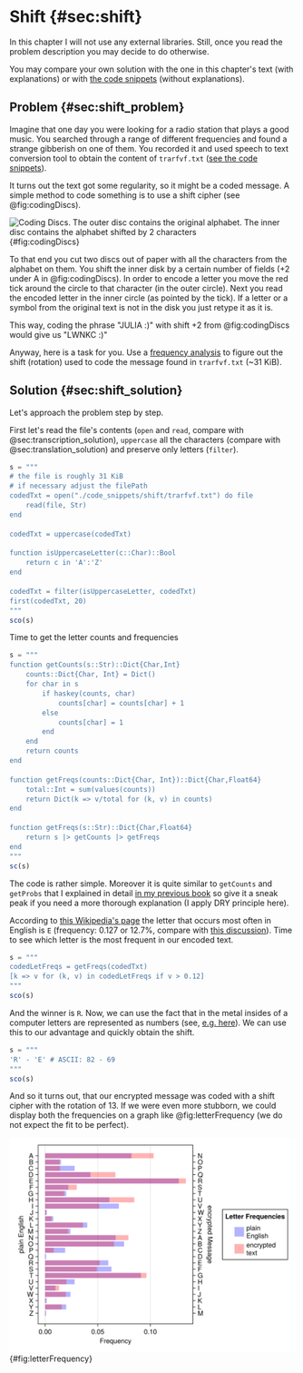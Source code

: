 # Shift {#sec:shift}

In this chapter I will not use any external libraries. Still, once you read the
problem description you may decide to do otherwise.

You may compare your own solution with the one in this chapter's text (with
explanations) or with [the code
snippets](https://github.com/b-lukaszuk/BS_wJ_eng/tree/main/code_snippets/shift)
(without explanations).

## Problem {#sec:shift_problem}

Imagine that one day you were looking for a radio station that plays a good
music. You searched through a range of different frequencies and found a strange
gibberish on one of them. You recorded it and used speech to text conversion
tool to obtain the content of `trarfvf.txt` ([see the code
snippets](https://github.com/b-lukaszuk/BS_wJ_eng/tree/main/code_snippets/shift)).

It turns out the text got some regularity, so it might be a coded message. A
simple method to code something is to use a shift cipher (see @fig:codingDiscs).

![Coding Discs. The outer disc contains the original alphabet. The inner disc
contains the alphabet shifted by 2
characters](./images/codingDiscs.png){#fig:codingDiscs}

To that end you cut two discs out of paper with all the characters from the
alphabet on them. You shift the inner disk by a certain number of fields (+2
under A in @fig:codingDiscs). In order to encode a letter you move the red tick
around the circle to that character (in the outer circle). Next you read the
encoded letter in the inner circle (as pointed by the tick). If a letter or a
symbol from the original text is not in the disk you just retype it as it is.

This way, coding the phrase "JULIA :)" with shift +2 from @fig:codingDiscs would
give us "LWNKC :)"

Anyway, here is a task for you. Use a [frequency
analysis](https://en.wikipedia.org/wiki/Letter_frequency) to figure out the
shift (rotation) used to code the message found in `trarfvf.txt` (~31 KiB).

## Solution {#sec:shift_solution}

Let's approach the problem step by step.

First let's read the file's contents (`open` and `read`, compare with
@sec:transcription_solution), `uppercase` all the characters (compare with
@sec:translation_solution) and preserve only letters (`filter`).

```jl
s = """
# the file is roughly 31 KiB
# if necessary adjust the filePath
codedTxt = open("./code_snippets/shift/trarfvf.txt") do file
    read(file, Str)
end

codedTxt = uppercase(codedTxt)

function isUppercaseLetter(c::Char)::Bool
    return c in 'A':'Z'
end

codedTxt = filter(isUppercaseLetter, codedTxt)
first(codedTxt, 20)
"""
sco(s)
```

Time to get the letter counts and frequencies

```jl
s = """
function getCounts(s::Str)::Dict{Char,Int}
    counts::Dict{Char, Int} = Dict()
    for char in s
        if haskey(counts, char)
            counts[char] = counts[char] + 1
        else
            counts[char] = 1
        end
    end
    return counts
end

function getFreqs(counts::Dict{Char, Int})::Dict{Char,Float64}
    total::Int = sum(values(counts))
    return Dict(k => v/total for (k, v) in counts)
end

function getFreqs(s::Str)::Dict{Char,Float64}
    return s |> getCounts |> getFreqs
end
"""
sc(s)
```

The code is rather simple. Moreover it is quite similar to `getCounts` and
`getProbs` that I explained in detail [in my previous
book](https://b-lukaszuk.github.io/RJ_BS_eng/statistics_prob_theor_practice.html)
so give it a sneak peak if you need a more thorough explanation (I apply DRY
principle here).

According to [this Wikipedia's
page](https://en.wikipedia.org/wiki/Letter_frequency) the letter that occurs
most often in English is `E` (frequency: 0.127 or 12.7%, compare with [this
discussion](https://b-lukaszuk.github.io/RJ_BS_eng/statistics_intro_probability_definition.html)).
Time to see which letter is the most frequent in our encoded text.

```jl
s = """
codedLetFreqs = getFreqs(codedTxt)
[k => v for (k, v) in codedLetFreqs if v > 0.12]
"""
sco(s)
```

And the winner is `R`. Now, we can use the fact that in the metal insides of a
computer letters are represented as numbers (see,
[e.g. here](https://en.wikipedia.org/wiki/ASCII)). We can use this to our
advantage and quickly obtain the shift.

```jl
s = """
'R' - 'E' # ASCII: 82 - 69
"""
sco(s)
```

And so it turns out, that our encrypted message was coded with a shift cipher
with the rotation of 13. If we were even more stubborn, we could display both
the frequencies on a graph like @fig:letterFrequency (we do not expect the fit
to be perfect).

![Frequency analysis of an encrypted text.](./images/letterFreqency.png){#fig:letterFrequency}
